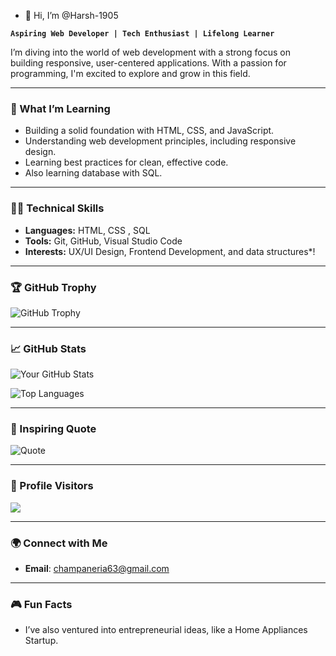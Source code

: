 - 👋 Hi, I’m @Harsh-1905

**`Aspiring Web Developer | Tech Enthusiast | Lifelong Learner`**

I’m diving into the world of web development with a strong focus on building responsive, user-centered applications. With a passion for programming, I'm excited to explore and grow in this field.

---

### 🌱 What I’m Learning
- Building a solid foundation with HTML, CSS, and JavaScript.
- Understanding web development principles, including responsive design.
- Learning best practices for clean, effective code.
- Also learning database with SQL.

---

### 👨‍💻 Technical Skills
- **Languages:** HTML, CSS , SQL
- **Tools:** Git, GitHub, Visual Studio Code
- **Interests:** UX/UI Design, Frontend Development, and data structures*!

---

### 🏆 GitHub Trophy
![GitHub Trophy](https://github-profile-trophy.vercel.app/?username=Harsh-1905&theme=darkhub)

---

### 📈 GitHub Stats
![Your GitHub Stats](https://github-readme-stats.vercel.app/api?username=Harsh-1905&show_icons=true&theme=radical)

![Top Languages](https://github-readme-stats.vercel.app/api/top-langs/?username=Harsh-1905&layout=compact&theme=radical)

---

### 💬 Inspiring Quote
![Quote](https://quotes-github-readme.vercel.app/api?type=horizontal&theme=radical)

---

### 👀 Profile Visitors
![](https://komarev.com/ghpvc/?username=Harsh-1905&color=brightgreen)

---

### 🌍 Connect with Me  
- **Email**: champaneria63@gmail.com

---

### 🎮 Fun Facts
- I’ve also ventured into entrepreneurial ideas, like a Home Appliances Startup.
<!---
Harsh-1905/Harsh-1905 is a ✨ special ✨ repository because its `README.md` (this file) appears on your GitHub profile.
You can click the Preview link to take a look at your changes.
--->

